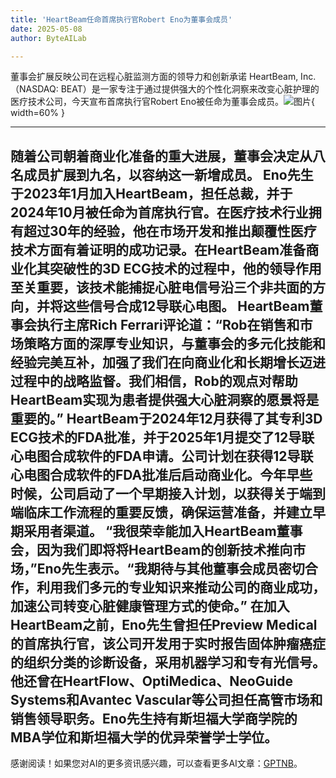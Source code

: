 ```yaml
---
title: 'HeartBeam任命首席执行官Robert Eno为董事会成员'
date: 2025-05-08
author: ByteAILab

---
```


董事会扩展反映公司在远程心脏监测方面的领导力和创新承诺
HeartBeam, Inc.（NASDAQ: BEAT）是一家专注于通过提供强大的个性化洞察来改变心脏护理的医疗技术公司，今天宣布首席执行官Robert Eno被任命为董事会成员。![图片](https://ai-techpark.com/wp-content/uploads/HeartBeam-Appoints.jpg){ width=60% }

---
随着公司朝着商业化准备的重大进展，董事会决定从八名成员扩展到九名，以容纳这一新增成员。
Eno先生于2023年1月加入HeartBeam，担任总裁，并于2024年10月被任命为首席执行官。在医疗技术行业拥有超过30年的经验，他在市场开发和推出颠覆性医疗技术方面有着证明的成功记录。在HeartBeam准备商业化其突破性的3D ECG技术的过程中，他的领导作用至关重要，该技术能捕捉心脏电信号沿三个非共面的方向，并将这些信号合成12导联心电图。
HeartBeam董事会执行主席Rich Ferrari评论道：“Rob在销售和市场策略方面的深厚专业知识，与董事会的多元化技能和经验完美互补，加强了我们在向商业化和长期增长迈进过程中的战略监督。我们相信，Rob的观点对帮助HeartBeam实现为患者提供强大心脏洞察的愿景将是重要的。”
HeartBeam于2024年12月获得了其专利3D ECG技术的FDA批准，并于2025年1月提交了12导联心电图合成软件的FDA申请。公司计划在获得12导联心电图合成软件的FDA批准后启动商业化。今年早些时候，公司启动了一个早期接入计划，以获得关于端到端临床工作流程的重要反馈，确保运营准备，并建立早期采用者渠道。
“我很荣幸能加入HeartBeam董事会，因为我们即将将HeartBeam的创新技术推向市场，”Eno先生表示。“我期待与其他董事会成员密切合作，利用我们多元的专业知识来推动公司的商业成功，加速公司转变心脏健康管理方式的使命。”
在加入HeartBeam之前，Eno先生曾担任Preview Medical的首席执行官，该公司开发用于实时报告固体肿瘤癌症的组织分类的诊断设备，采用机器学习和专有光信号。他还曾在HeartFlow、OptiMedica、NeoGuide Systems和Avantec Vascular等公司担任高管市场和销售领导职务。Eno先生持有斯坦福大学商学院的MBA学位和斯坦福大学的优异荣誉学士学位。
---
感谢阅读！如果您对AI的更多资讯感兴趣，可以查看更多AI文章：[GPTNB](https://gptnb.com)。